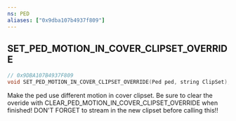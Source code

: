 ```yaml
---
ns: PED
aliases: ["0x9dba107b4937f809"]
---
```

## SET_PED_MOTION_IN_COVER_CLIPSET_OVERRIDE

```c
// 0x9DBA107B4937F809
void SET_PED_MOTION_IN_COVER_CLIPSET_OVERRIDE(Ped ped, string ClipSet);
```

Make the ped use different motion in cover clipset. Be sure to clear the overide with CLEAR_PED_MOTION_IN_COVER_CLIPSET_OVERRIDE when finished! DON'T FORGET to stream in the new clipset before calling this!!

